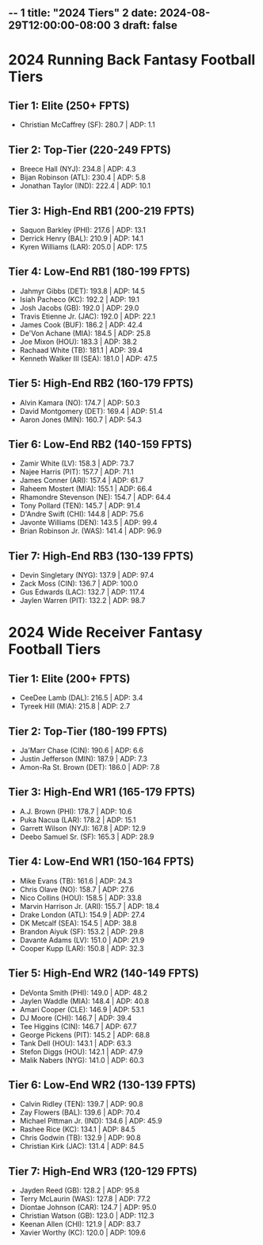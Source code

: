 --
    1 title: "2024 Tiers"
    2 date: 2024-08-29T12:00:00-08:00
    3 draft: false
 ---



# 2024 Running Back Fantasy Football Tiers

## Tier 1: Elite (250+ FPTS)
- Christian McCaffrey (SF): 280.7 | ADP: 1.1

## Tier 2: Top-Tier (220-249 FPTS)
- Breece Hall (NYJ): 234.8 | ADP: 4.3
- Bijan Robinson (ATL): 230.4 | ADP: 5.8
- Jonathan Taylor (IND): 222.4 | ADP: 10.1

## Tier 3: High-End RB1 (200-219 FPTS)
- Saquon Barkley (PHI): 217.6 | ADP: 13.1
- Derrick Henry (BAL): 210.9 | ADP: 14.1
- Kyren Williams (LAR): 205.0 | ADP: 17.5

## Tier 4: Low-End RB1 (180-199 FPTS)
- Jahmyr Gibbs (DET): 193.8 | ADP: 14.5
- Isiah Pacheco (KC): 192.2 | ADP: 19.1
- Josh Jacobs (GB): 192.0 | ADP: 29.0
- Travis Etienne Jr. (JAC): 192.0 | ADP: 22.1
- James Cook (BUF): 186.2 | ADP: 42.4
- De'Von Achane (MIA): 184.5 | ADP: 25.8
- Joe Mixon (HOU): 183.3 | ADP: 38.2
- Rachaad White (TB): 181.1 | ADP: 39.4
- Kenneth Walker III (SEA): 181.0 | ADP: 47.5

## Tier 5: High-End RB2 (160-179 FPTS)
- Alvin Kamara (NO): 174.7 | ADP: 50.3
- David Montgomery (DET): 169.4 | ADP: 51.4
- Aaron Jones (MIN): 160.7 | ADP: 54.3

## Tier 6: Low-End RB2 (140-159 FPTS)
- Zamir White (LV): 158.3 | ADP: 73.7
- Najee Harris (PIT): 157.7 | ADP: 71.1
- James Conner (ARI): 157.4 | ADP: 61.7
- Raheem Mostert (MIA): 155.1 | ADP: 66.4
- Rhamondre Stevenson (NE): 154.7 | ADP: 64.4
- Tony Pollard (TEN): 145.7 | ADP: 91.4
- D'Andre Swift (CHI): 144.8 | ADP: 75.6
- Javonte Williams (DEN): 143.5 | ADP: 99.4
- Brian Robinson Jr. (WAS): 141.4 | ADP: 96.9

## Tier 7: High-End RB3 (130-139 FPTS)
- Devin Singletary (NYG): 137.9 | ADP: 97.4
- Zack Moss (CIN): 136.7 | ADP: 100.0
- Gus Edwards (LAC): 132.7 | ADP: 117.4
- Jaylen Warren (PIT): 132.2 | ADP: 98.7

# 2024 Wide Receiver Fantasy Football Tiers

## Tier 1: Elite (200+ FPTS)
- CeeDee Lamb (DAL): 216.5 | ADP: 3.4
- Tyreek Hill (MIA): 215.8 | ADP: 2.7

## Tier 2: Top-Tier (180-199 FPTS)
- Ja'Marr Chase (CIN): 190.6 | ADP: 6.6
- Justin Jefferson (MIN): 187.9 | ADP: 7.3
- Amon-Ra St. Brown (DET): 186.0 | ADP: 7.8

## Tier 3: High-End WR1 (165-179 FPTS)
- A.J. Brown (PHI): 178.7 | ADP: 10.6
- Puka Nacua (LAR): 178.2 | ADP: 15.1
- Garrett Wilson (NYJ): 167.8 | ADP: 12.9
- Deebo Samuel Sr. (SF): 165.3 | ADP: 28.9

## Tier 4: Low-End WR1 (150-164 FPTS)
- Mike Evans (TB): 161.6 | ADP: 24.3
- Chris Olave (NO): 158.7 | ADP: 27.6
- Nico Collins (HOU): 158.5 | ADP: 33.8
- Marvin Harrison Jr. (ARI): 155.7 | ADP: 18.4
- Drake London (ATL): 154.9 | ADP: 27.4
- DK Metcalf (SEA): 154.5 | ADP: 38.8
- Brandon Aiyuk (SF): 153.2 | ADP: 29.8
- Davante Adams (LV): 151.0 | ADP: 21.9
- Cooper Kupp (LAR): 150.8 | ADP: 32.3

## Tier 5: High-End WR2 (140-149 FPTS)
- DeVonta Smith (PHI): 149.0 | ADP: 48.2
- Jaylen Waddle (MIA): 148.4 | ADP: 40.8
- Amari Cooper (CLE): 146.9 | ADP: 53.1
- DJ Moore (CHI): 146.7 | ADP: 39.4
- Tee Higgins (CIN): 146.7 | ADP: 67.7
- George Pickens (PIT): 145.2 | ADP: 68.8
- Tank Dell (HOU): 143.1 | ADP: 63.3
- Stefon Diggs (HOU): 142.1 | ADP: 47.9
- Malik Nabers (NYG): 141.0 | ADP: 60.3

## Tier 6: Low-End WR2 (130-139 FPTS)
- Calvin Ridley (TEN): 139.7 | ADP: 90.8
- Zay Flowers (BAL): 139.6 | ADP: 70.4
- Michael Pittman Jr. (IND): 134.6 | ADP: 45.9
- Rashee Rice (KC): 134.1 | ADP: 84.5
- Chris Godwin (TB): 132.9 | ADP: 90.8
- Christian Kirk (JAC): 131.4 | ADP: 84.5

## Tier 7: High-End WR3 (120-129 FPTS)
- Jayden Reed (GB): 128.2 | ADP: 95.8
- Terry McLaurin (WAS): 127.8 | ADP: 77.2
- Diontae Johnson (CAR): 124.7 | ADP: 95.0
- Christian Watson (GB): 123.0 | ADP: 112.3
- Keenan Allen (CHI): 121.9 | ADP: 83.7
- Xavier Worthy (KC): 120.0 | ADP: 109.6